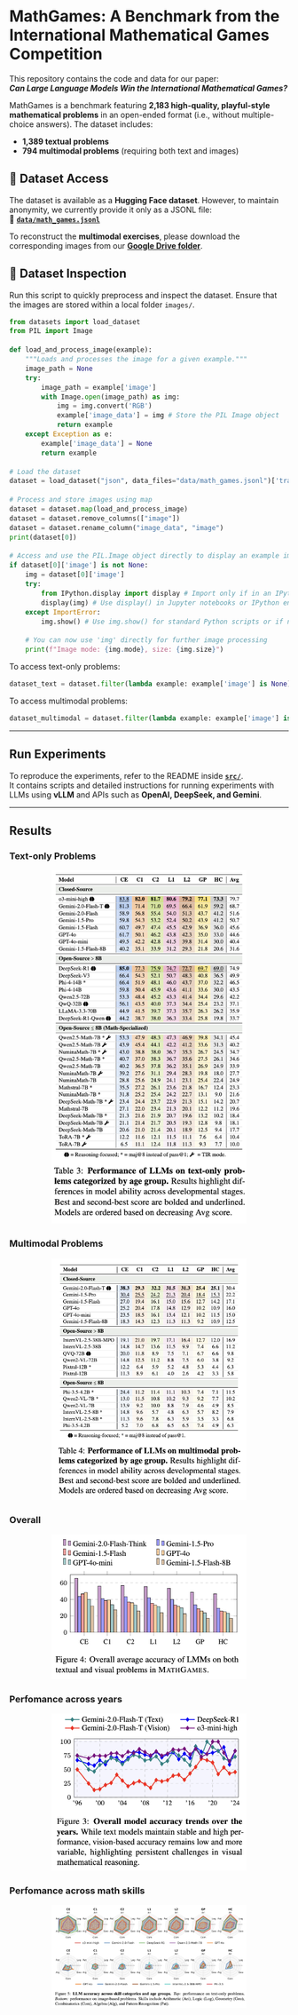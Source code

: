 # MathGames: A Benchmark from the International Mathematical Games Competition  

This repository contains the code and data for our paper:  
**_Can Large Language Models Win the International Mathematical Games?_**  

MathGames is a benchmark featuring **2,183 high-quality, playful-style mathematical problems** in an open-ended format (i.e., without multiple-choice answers). The dataset includes:  
- **1,389 textual problems**  
- **794 multimodal problems** (requiring both text and images)  

## 📂 Dataset Access  

The dataset is available as a **Hugging Face dataset**. However, to maintain anonymity, we currently provide it only as a JSONL file:  
📄 **[`data/math_games.jsonl`](data/math_games.jsonl)**  

To reconstruct the **multimodal exercises**, please download the corresponding images from our **[Google Drive folder](https://drive.google.com/drive/folders/1Dq32HB9E5HWTdL5HWC66CAmotwFnUpDk?usp=sharing)**.

## 🔎 Dataset Inspection 

Run this script to quickly preprocess and inspect the dataset. Ensure that the images are stored within a local folder `images/`.

```python
from datasets import load_dataset
from PIL import Image

def load_and_process_image(example):
    """Loads and processes the image for a given example."""
    image_path = None
    try:
        image_path = example['image']
        with Image.open(image_path) as img:
            img = img.convert('RGB')
            example['image_data'] = img # Store the PIL Image object
            return example
    except Exception as e:
        example['image_data'] = None
        return example

# Load the dataset
dataset = load_dataset("json", data_files="data/math_games.jsonl")['train']

# Process and store images using map
dataset = dataset.map(load_and_process_image)
dataset = dataset.remove_columns(["image"])
dataset = dataset.rename_column("image_data", "image")
print(dataset[0])

# Access and use the PIL.Image object directly to display an example image
if dataset[0]['image'] is not None:
    img = dataset[0]['image']
    try:
        from IPython.display import display # Import only if in an IPython environment
        display(img) # Use display() in Jupyter notebooks or IPython environments
    except ImportError:
        img.show() # Use img.show() for standard Python scripts or if not in an IPython environment
        
    # You can now use 'img' directly for further image processing
    print(f"Image mode: {img.mode}, size: {img.size}")
```

To access text-only problems:

```python
dataset_text = dataset.filter(lambda example: example['image'] is None)
```

To access multimodal problems:
```python
dataset_multimodal = dataset.filter(lambda example: example['image'] is not None)
```

---

## Run Experiments  

To reproduce the experiments, refer to the README inside **[`src/`](src/)**.  
It contains scripts and detailed instructions for running experiments with LLMs using **vLLM** and APIs such as **OpenAI, DeepSeek, and Gemini**.  


---

## Results 




### Text-only Problems

<p align="center">
  <img src=".github/images/text-only-res.png" alt="Result textual problems" width="70%">
</p>

### Multimodal Problems

<p align="center">
  <img src=".github/images/multimodal-res.png" alt="Result textual problems" width="70%">
</p>

### Overall 

<p align="center">
  <img src=".github/images/overall-res-mathgames.png" alt="Result textual problems" width="70%">
</p>

### Perfomance across years

<p align="center">
  <img src=".github/images/res-acorss-years-mathgames.png" alt="Result textual problems" width="70%">
</p>

### Perfomance across math skills

<p align="center">
  <img src=".github/images/res-per-cat-mathgames.png" alt="Result textual problems" width="70%">
</p>

